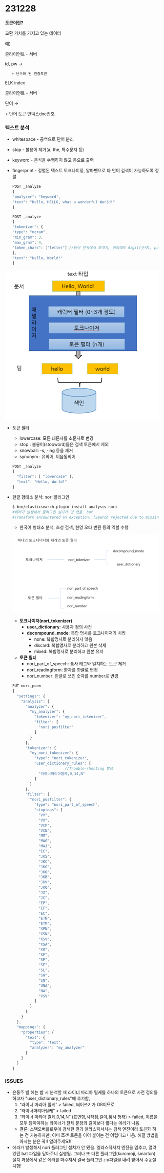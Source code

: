 # 231228

**토큰이란?** 

교환 가치를 가지고 있는 데이터

예)

클라이언트 - 서버

id, pw → 

       ← 난수화 된 인증토큰

ELK index

클라이언트 - 서버

단어 → 

←단어 토큰 인덱스doc번호

### 텍스트 분석

- whitespace - 공백으로 단어 분리
- stop - 불용어 제거(a, the, 특수문자 등)
- keyword - 분석을 수행하지 않고 통으로 출력
- fingerprint - 정렬된 텍스트 토크나이징, 알파벳으로 타 언어 검색이 가능하도록 정렬
    
    ```jsx
    POST _analyze
    {
    "analyzer": "keyword",
    "text": "Hello, HELLO, what a wonderful World!"
    }
    ```
    
    ```jsx
    POST _analyze
    {
    "tokenizer": {
    "type": "ngram",
    "min_gram": 3,
    "max_gram": 4,
    "token_chars": ["letter"] //단어 단위에서 쪼개기, 이외에도 digit(숫자), punctuation(구두점)이 있음
    },
    "text": "Hello, World!"
    }
    ```
    

![Untitled](https://github.com/yesxon/TIL/blob/main/ElasticSearch/imgs/Untitled5.png)

- 토큰 필터
    - lowercase:  모든 대문자를 소문자로 변경
    - stop : 불용어(stopword)들은 검색 토큰에서 제외
    - snowball: -s, -ing 등을 제거
    - synonym : 유의어, 이음동의어
    
    ```jsx
    POST _analyze
    {
      "filter": [ "lowercase" ],
      "text": "Hello, World!"
    }
    ```
    

- 한글 형태소 분석: nori 플러그인
    
    ```bash
    $ bin/elasticsearch-plugin install analysis-nori 
    #에러가 발생해서 플러그인 설치가 안 됐음. bat
    #Transform encountered an exception: [Search rejected due to missing shards [[.slo-observability.sli-v2][0]]. Consider using `allow_partial_search_results` setting to bypass this error.]; Will automatically retry [1/-1]org.elasticsearch.action.search.SearchPhaseExecutionException:
    ```
    
    - 한국어 형태소 분석, 초성 검색, 한영 오타 변환 등의 역할 수행
    
    ![Untitled](https://github.com/yesxon/TIL/blob/main/ElasticSearch/imgs/Untitled6.png)
    
    - **토크나이저(nori_tokenizer)**
        - **user_dictionary**: 사용자 정의 사전
        - **decompound_mode**: 복합 명사를 토크나이저가 처리
            - none: 복합명사로 분리하지 않음
            - discard: 복합명사로 분리하고 원본 삭제
            - mixed: 복합명사로 분리하고 원본 유지
    - **토큰 필터**
        - nori_part_of_speech: 품사 태그와 일치하는 토큰 제거
        - nori_readingform: 한자를 한글로 변경
        - nori_number: 한글로 쓰인 숫자를 number로 변경
    
    ```jsx
    PUT nori_poem
    {
      "settings": {
        "analysis": {
          "analyzer": {
            "my_analyzer": {
              "tokenizer": "my_nori_tokenizer",
              "filter": [
                "nori_posfilter"
              ]
            }
          },
          "tokenizer": {
            "my_nori_tokenizer": {
              "type": "nori_tokenizer",
              "user_dictionary_rules": [
    						//Trouble-shooting 발생
                "라이너마리아릴케,0,14,N"
              ]
            }
          },
          "filter": {
            "nori_posfilter": {
              "type": "nori_part_of_speech",
              "stoptags": [
                "VV",
                "VX",
                "VCP",
                "VCN",
                "MM",
                "MAG",
                "MAJ",
                "IC",
                "JKS",
                "JKC",
                "JKG",
                "JKO",
                "JKB",
                "JKV",
                "JKQ",
                "JX",
                "JC",
                "EP",
                "EF",
                "EC",
                "ETN",
                "ETM",
                "XPN",
                "XSN",
                "XSV",
                "XSA",
                "XR",
                "SF",
                "SP",
                "SE",
                "SL",
                "SH",
                "SN",
                "UNA",
                "NA",
                "VSV"
              ]
            }
          }
        }
      },
      "mappings": {
        "properties": {
          "text": {
            "type": "text",
            "analyzer": "my_analyzer"
          }
        }
      }
    }
    ```
    

### ISSUES

- 윤동주 별 헤는 밤 시 분석할 때 라이너 마리아 릴케를 하나의 토큰으로 사전 정의를 하고자 "user_dictionary_rules"에 추가함,
    1. “라이너 마리아 릴케” > failed, 띄어쓰기가 OR이므로
    2. “라이너마리아릴케” > failed
    3. “라이너 마리아 릴케,0,14,N” (표면형,시작점,길이,품사 형태) > failed, 이름을 모두 담아야하는 라이너가 전체 문장의 길이보다 짧다는 에러가 나옴. 
    - 결론: 스택오버플로우에 검색한 결과 엘라스틱서치는 검색 엔진이라 토큰화 하는 건 가능하지만, 이미 쪼갠 토큰을 이어 붙이는 건 어렵다고 나옴. 해결 방법을 아시는 분은 꼭!! 알려주세요!!
- 에러가 발생해서 nori 플러그인 설치가 안 됐음. 엘라스틱서치 엔진을 멈추고, 열려 있던 bat 파일을 닫아주니 실행됨. 그러나 또 다른 플러그인(kuromoji, smartcn) 설치 과정에서 같은 에러를 마주쳐서 결국 플러그인 zip파일을 내려 받아서 수동설치함!